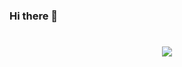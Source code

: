### Hi there 👋

<h1 align="center">
  <a href="https://git.io/typing-svg">
    <img src="https://readme-typing-svg.herokuapp.com/?lines=console.log(%22Hello%2C%20There!!%22);printf(%22This%2C%22is%20Tarun%2C%20Jain!%22);cout%20%3C%3C%20%22Developer%2C%20from%22India!!%22&center=true&size=27&width=550">
  </a>
</h1>
</br>
